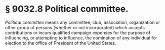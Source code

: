 # § 9032.8   Political committee.

*Political committee* means any committee, club, association, organization or other group of persons (whether or not incorporated) which accepts contributions or incurs qualified campaign expenses for the purpose of influencing, or attempting to influence, the nomination of any individual for election to the office of President of the United States.




